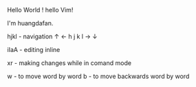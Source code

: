 Hello World !
hello Vim!

I'm huangdafan.

hjkl - navigation
          ↑
    ← h j k l →
        ↓

iIaA - editing inline

xr - making changes while in comand mode

w - to move word by word
b - to move backwards word by word

